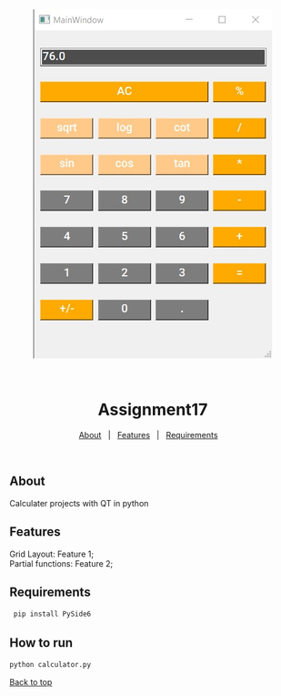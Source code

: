 <div align="center" id="top"> 
  <img src="OUTPUT/Screenshot 2024-05-23 191216.jpg" alt="Assignment18" />

  &#xa0;

</div>

<h1 align="center">Assignment17</h1>

<p align="center">
  <a href="about">About</a> &#xa0; | &#xa0; 
  <a href="#sparkles-features">Features</a> &#xa0; | &#xa0;
  <a href="#white_check_mark-requirements">Requirements</a> &#xa0; &#xa0;

</p>

<br>

## About ##

Calculater projects with QT in python
## Features ##

Grid Layout: Feature 1;\
Partial  functions: Feature 2;


## Requirements ##

```bash
 pip install PySide6
```

## How to run
```bash
python calculator.py
```

<a href="#top">Back to top</a>
